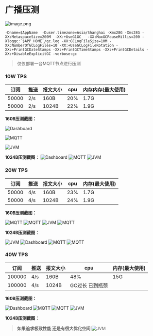 # 广播压测

![image.png](../../assets/images/test/img.png)
```shell
-Dname=$AppName  -Duser.timezone=Asia/Shanghai -Xmx28G -Xms28G -XX:MetaspaceSize=200M  -XX:+UseG1GC   -XX:MaxGCPauseMillis=200 -Xloggc:`$APP_HOME`/gc.log -XX:GCLogFileSize=10M -XX:NumberOfGCLogFiles=10 -XX:+UseGCLogFileRotation -XX:+PrintGCDateStamps -XX:+PrintGCTimeStamps -XX:+PrintGCDetails -XX:+DisableExplicitGC -verbose:gc
```
> 仅仅部署一台MQTT节点进行压测

### 10W TPS
| 订阅 | 推送 | 报文大小 | cpu | 内存内存(最大使用) |
| --- | --- | --- | --- | --- |
| 50000 | 2/s | 160B | 20% | 1.7G |
| 50000 | 2/s | 1024B | 22% | 1.9G |

**160B压测截图：**


![Dashboard](../../assets/images/test/img_5.png)

![MQTT](../../assets/images/test/img_6.png)

![JVM](../../assets/images/test/img_7.png)



**1024B压测截图：**
![Dashboard](../../assets/images/test/img_8.png)
![MQTT](../../assets/images/test/img_9.png)
![JVM](../../assets/images/test/img_10.png)




### 20W TPS

| 订阅 | 推送 | 报文大小 | cpu | 内存(最大使用) |
| --- | --- | --- | --- | --- |
| 50000 | 4/s | 160B | 23% | 1.7G |
| 50000 | 4/s | 1024B | 24% | 1.9G |

**160B压测截图：**

![MQTT](../../assets/images/test/img_11.png)
![MQTT](../../assets/images/test/img_12.png)
![JVM](../../assets/images/test/img_13.png)
![MQTT](../../assets/images/test/img_14.png)



**1024B压测截图：**

![JVM](../../assets/images/test/img_18.png)
![Dashboard](../../assets/images/test/img_15.png)
![MQTT](../../assets/images/test/img_16.png)
![MQTT](../../assets/images/test/img_17.png)



### 40W TPS
| 订阅 | 推送 | 报文大小 | cpu | 内存(最大使用) |
| --- | --- | --- | --- | --- |
| 100000 | 4/s | 160B | 48% | 15G |
| 100000 | 4/s | 1024B | GC过长 已到瓶颈 |  |

**160B压测截图：**


![Dashboard](../../assets/images/test/img_19.png)
![MQTT](../../assets/images/test/img_20.png)
![MQTT](../../assets/images/test/img_21.png)
![JVM](../../assets/images/test/img_22.png)


**1024B压测截图：**
> **如果追求极致性能 还是有很大优化空间**
![JVM](../../assets/images/test/img_23.png)
